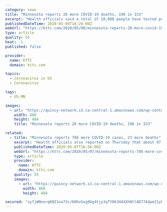 ```yaml
---
category: news
title: "Minnesota reports 26 more COVID-19 deaths, 198 in ICU"
excerpt: "Health officials said a total of 10,088 people have tested positive for COVID-19 in Minnesota, including 1,270 health care workers."
publishedDateTime: 2020-05-08T16:26:00Z
webUrl: "https://kttc.com/2020/05/08/minnesota-reports-26-more-covid-19-deaths-198-in-icu/"
type: article
quality: 55
heat: -1
published: false

provider:
  name: KTTC
  domain: kttc.com

topics:
  - Coronavirus in US
  - Coronavirus

tags:
  - US-MN

images:
  - url: "https://quincy-network.s3.ca-central-1.amazonaws.com/wp-content/uploads/sites/3/2020/04/MIN-CORONAVIRUS-860x484.jpg"
    width: 860
    height: 484
    title: "Minnesota reports 26 more COVID-19 deaths, 198 in ICU"

related:
  - title: "Minnesota reports 786 more COVID-19 cases, 23 more deaths"
    excerpt: "Health officials also reported on Thursday that about 97,421 tests have been completed in the state, including 4,189 newly completed tests reported on Thursday."
    publishedDateTime: 2020-05-07T16:56:00Z
    webUrl: "https://kttc.com/2020/05/07/minnesota-reports-786-more-covid-19-cases-23-more-deaths/"
    type: article
    provider:
      name: KTTC
      domain: kttc.com
    quality: 55
    images:
      - url: "https://quincy-network.s3.ca-central-1.amazonaws.com/wp-content/uploads/sites/3/2020/04/MIN-CORONAVIRUS-860x484.jpg"
        width: 860
        height: 484

secured: "syfjWNne+qKNI1oo73c/66KvGxg9Ug4tjy3qTY06JH4XXhNtlAD77A4pmI1yhDFoH3nJK2UxkDHoK06GLnMm1YOpM0qIj1gjceyZZo32M7WWnIJLogHTVAuyq1anZvLlDRHrPstxe1dz5G3Mmla+3WjKxTNJZ4arNOAYRHVWb6n139pwC0mI6QS8/FXMh46nAZoaQNmq+JdrnD7l/KV21OnJP/m3YUCl3x0i+UKB0gPawnCu4wHN6wOQUXzL+3W64EkTVYqYnmCfBUS+xSzMiJu+io9/64J1+A7T/+/0+FIgPAVM2k0zLaAo0Ihgrys5;Uhw+H/K2QRD8y7mvs1fPmA=="
---
```


